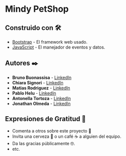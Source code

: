 # Mindy PetShop

## Construido con 🛠️

* [Bootstrap](https://getbootstrap.com) - El framework web usado.
* [JavaScript](https://www.javascript.com) - El manejador de eventos y datos.

## Autores ✒️


* **Bruno Buonassisa**     - [LinkedIn](#www.linkedin.com/in/bruno-buonassisa-9b8691230/)
* **Chiara Signori**       - [LinkedIn](#www.linkedin.com/in/chiara-signori-61a57018b/)
* **Matias Rodriguez**     - [LinkedIn](#www.linkedin.com/in/matías-rodríguez-allende/)
* **Pablo Helu**           - [LinkedIn](#www.linkedin.com/in/pablo-helu-67a040255/)
* **Antonella Tortoza**    - [LinkedIn](#www.linkedin.com/in/antonella-tortoza-771376198/)
* **Jonathan Olmeda**      - [LinkedIn](#www.linkedin.com/in/jonathan-olmeda-158a37180/)


## Expresiones de Gratitud 🎁

* Comenta a otros sobre este proyecto 📢
* Invita una cerveza 🍺 o un café ☕ a alguien del equipo. 
* Da las gracias públicamente 🤓.
* etc.

